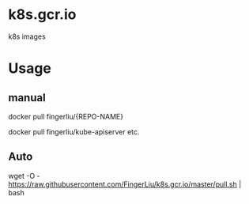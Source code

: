 # k8s.gcr.io
k8s images


# Usage

## manual

docker pull fingerliu/{REPO-NAME}

docker pull fingerliu/kube-apiserver  etc.

## Auto

wget -O - https://raw.githubusercontent.com/FingerLiu/k8s.gcr.io/master/pull.sh | bash
